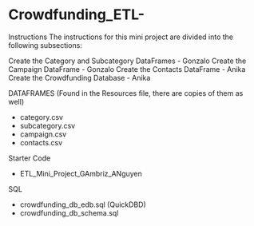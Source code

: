 # Crowdfunding_ETL-

Instructions
The instructions for this mini project are divided into the following subsections:

Create the Category and Subcategory DataFrames - Gonzalo
Create the Campaign DataFrame - Gonzalo
Create the Contacts DataFrame - Anika
Create the Crowdfunding Database - Anika

DATAFRAMES (Found in the Resources file, there are copies of them as well)
- category.csv
- subcategory.csv 
- campaign.csv
- contacts.csv 

Starter Code 
- ETL_Mini_Project_GAmbriz_ANguyen

SQL
- crowdfunding_db_edb.sql (QuickDBD)
- crowdfunding_db_schema.sql 
